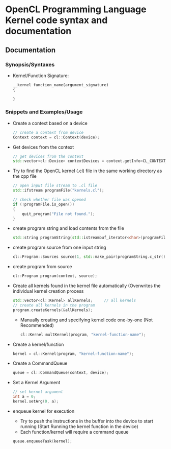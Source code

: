 # OpenCL Programming Language Kernel code syntax and documentation

## Documentation
### Synopsis/Syntaxes
- Kernel/Function Signature: 
    ```cl 
    __kernel function_name(argument_signature)
    {

    }
    ```

### Snippets and Examples/Usage
- Create a context based on a device
    ```cpp
    // create a context from device
    Context context = cl::Context(device);
    ```

- Get devices from the context
    ```cpp
    // get devices from the context
    std::vector<cl::Device> contextDevices = context.getInfo<CL_CONTEXT_DEVICES>();
    ```

- Try to find the OpenCL kernel (.cl) file in the same working directory as the cpp file
    ```cpp
    // open input file stream to .cl file
    std::ifstream programFile("kernels.cl");

    // check whether file was opened
    if (!programFile.is_open())
    {
        quit_program("File not found.");
    }
    ```

- create program string and load contents from the file
    ```cpp
	std::string programString(std::istreambuf_iterator<char>(programFile), (std::istreambuf_iterator<char>()));
    ```

- create program source from one input string
    ```cpp
	cl::Program::Sources source(1, std::make_pair(programString.c_str(), programString.length() + 1));
    ```

- create program from source
    ```cpp
	cl::Program program(context, source);
    ```

- Create all kernels found in the kernel file automatically (Overwrites the individual kernel creation process
    ```cpp
    std::vector<cl::Kernel> allKernels;		// all kernels
    // create all kernels in the program
    program.createKernels(&allKernels);
    ```
    - Manually creating and specifying kernel code one-by-one (Not Recommended)
        ```cpp
        cl::Kernel multKernel(program, "kernel-function-name");
        ```

- Create a kernel/function
    ```cpp
	kernel = cl::Kernel(program, "kernel-function-name");
    ```

- Create a CommandQueue
    ```cpp
    queue = cl::CommandQueue(context, device);
    ```

- Set a Kernel Argument
    ```cpp
    // set kernel argument
    int a = 0;
    kernel.setArg(0, a);
    ```

- enqueue kernel for execution
	+ Try to push the instructions in the buffer into the device to start running (Start Running the kernel function in the device)
    + Each function/kernel will require a command queue
	```cpp 
    queue.enqueueTask(kernel);
    ```

